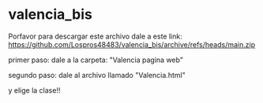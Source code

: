 # valencia_bis

Porfavor para descargar este archivo dale a este link: https://github.com/Lospros48483/valencia_bis/archive/refs/heads/main.zip

primer paso: dale a la carpeta: "Valencia pagina web"

segundo paso: dale al archivo llamado "Valencia.html"

y elige la clase!!

